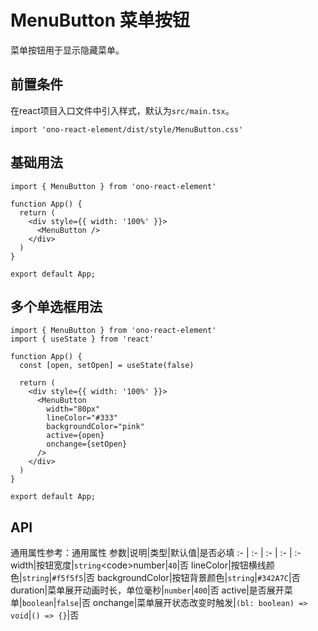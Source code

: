 # MenuButton 菜单按钮
菜单按钮用于显示隐藏菜单。

## 前置条件
在react项目入口文件中引入样式，默认为`src/main.tsx`。
```tsx
import 'ono-react-element/dist/style/MenuButton.css'
```

## 基础用法
```tsx
import { MenuButton } from 'ono-react-element'

function App() {
  return (
    <div style={{ width: '100%' }}>
      <MenuButton />
    </div>
  )
}

export default App;
```

## 多个单选框用法
```tsx
import { MenuButton } from 'ono-react-element'
import { useState } from 'react'

function App() {
  const [open, setOpen] = useState(false)

  return (
    <div style={{ width: '100%' }}>
      <MenuButton
        width="80px"
        lineColor="#333"
        backgroundColor="pink"
        active={open}
        onchange={setOpen}
      />
    </div>
  )
}

export default App;
```

## API
通用属性参考：通用属性
参数|说明|类型|默认值|是否必填
:- | :- | :- | :- | :-
width|按钮宽度|<code>string</code>\<code>number</code>|<code>40</code>|否
lineColor|按钮横线颜色|<code>string</code>|<code>#f5f5f5</code>|否
backgroundColor|按钮背景颜色|<code>string</code>|<code>#342A7C</code>|否
duration|菜单展开动画时长，单位毫秒|<code>number</code>|<code>400</code>|否
active|是否展开菜单|<code>boolean</code>|<code>false</code>|否
onchange|菜单展开状态改变时触发|<code>(bl: boolean) => void</code>|<code>() => {}</code>|否
